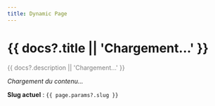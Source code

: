 ```yaml
---
title: Dynamic Page
---
```


<script setup>
import { useData } from 'vitepress';
import blocksToMarkdown from '@sanity/block-content-to-markdown';
import Content from '../.vitepress/theme/components/content/content.vue';
import { ref, watchEffect } from 'vue';

const { page } = useData();
const docs = ref(null);
const markdown = ref('');

async function fetchDoc(slug) {
  try {
    const res = await fetch(`http://localhost:8080/docs/${slug}`);
    const data = await res.json();
    docs.value = data;
    markdown.value = blocksToMarkdown(data.body)
  } catch (err) {
    console.error('Erreur de fetch:', err);
    docs.value = { title: 'Erreur de chargement' };
    markdown.value = 'Une erreur est survenue lors du chargement du document.'
  }
}

watchEffect(() => {
  const slug = page.value.params?.slug;
  if (slug) {
    fetchDoc(slug)
  }
})
</script>

# {{ docs?.title || 'Chargement...' }}

<p style="color: rgba(0,0,0,0.5)">{{ docs?.description || 'Chargement...' }}</p>

<div v-if="markdown">
  <Content :content="markdown" />
</div>
<div v-else>
  <em>Chargement du contenu...</em>
</div>

**Slug actuel** : `{{ page.params?.slug }}`
